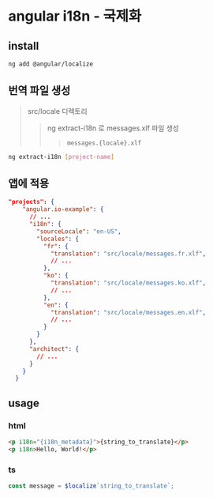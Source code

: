 # angular i18n - 국제화

## install

```sh
ng add @angular/localize
```

## 번역 파일 생성

> src/locale 디렉토리
>
> > ng extract-i18n 로 messages.xlf 파일 생성
> >
> > > `messages.{locale}.xlf`

```sh
ng extract-i18n [project-name]
```

## 앱에 적용

```json
"projects": {
    "angular.io-example": {
      // ...
      "i18n": {
        "sourceLocale": "en-US",
        "locales": {
          "fr": {
            "translation": "src/locale/messages.fr.xlf",
            // ...
          },
          "ko": {
            "translation": "src/locale/messages.ko.xlf",
            // ...
          },
          "en": {
            "translation": "src/locale/messages.en.xlf",
            // ...
          }
        }
      },
      "architect": {
        // ...
      }
    }
  }
```

## usage

### html

```html
<p i18n="{i18n_metadata}">{string_to_translate}</p>
<p i18n>Hello, World!</p>
```

### ts

```ts
const message = $localize`string_to_translate`;
```
